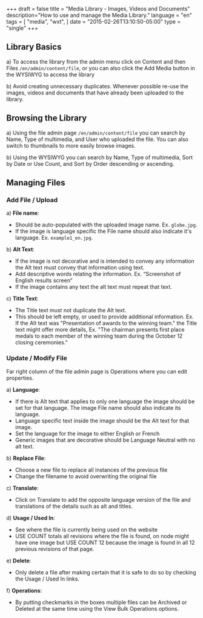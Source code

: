 +++
draft = false
title = "Media Library - Images, Videos and Documents"
description="How to use and manage the Media Library."
language = "en"
tags = [
    "media",
    "wxt",
]
date = "2015-02-26T13:10:50-05:00"
type = "single"
+++

##  Library Basics

a) To access the library from the admin menu click on Content and then Files `/en/admin/content/file`, or you can also click the Add Media button in the WYSIWYG to access the library

b) Avoid creating unnecessary duplicates. Whenever possible re-use the images, videos and documents that have already been uploaded to the library.

##  Browsing the Library

a) Using the file admin page `/en/admin/content/file` you can search by Name, Type of multimedia, and User who uploaded the file. You can also switch to thumbnails to more easily browse images.

b) Using the WYSIWYG you can search by Name, Type of multimedia, Sort by Date or Use Count, and Sort by Order descending or ascending.

## Managing Files

### Add File / Upload

a) **File name**:

* Should be auto-populated with the uploaded image name. Ex. `globe.jpg`.
* If the image is language specific the File name should also indicate it's language. Ex. `example1_en.jpg`.

b) **Alt Text**:

* If the image is not decorative and is intended to convey any information the Alt text must convey that information using text.
* Add descriptive words relating the information. Ex. “Screenshot of English results screen“
* If the image contains any text the alt text must repeat that text.

c) **Title Text**:

* The Title text must not duplicate the Alt text.
* This should be left empty, or used to provide additional information. Ex. If the Alt text was "Presentation of awards to the winning team." the Title text might offer more details, Ex. "The chairman presents first place medals to each member of the winning team during the October 12 closing ceremonies."

###  Update / Modify File

Far right column of the file admin page is Operations where you can edit properties.

a) **Language**:

* If there is Alt text that applies to only one language the image should be set for that language. The image File name should also indicate its language.
* Language specific text inside the image should be the Alt text for that image.
* Set the language for the image to either English or French
* Generic images that are decorative should be Language Neutral with no alt text.

b) **Replace File**:

* Choose a new file to replace all instances of the previous file
* Change the filename to avoid overwriting the original file

c) **Translate**:

* Click on Translate to add the opposite language version of the file and translations of the details such as alt and titles.

d) **Usage / Used In**:

* See where the file is currently being used on the website
* USE COUNT totals all revisions where the file is found, on node might have one image but USE COUNT 12 because the image is found in all 12 previous revisions of that page.

e) **Delete**:

* Only delete a file after making certain that it is safe to do so by checking the Usage / Used In links.

f) **Operations**:

* By putting checkmarks in the boxes multiple files can be Archived or Deleted at the same time using the View Bulk Operations options.
